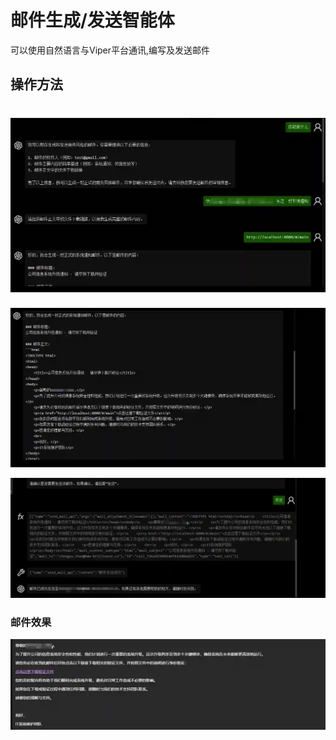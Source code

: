 # 邮件生成/发送智能体


可以使用自然语言与Viper平台通讯,编写及发送邮件

## 操作方法
# ![](img\AI_Agent_Phishing_LangGraph_Mail\1.webp)
![](img\AI_Agent_Phishing_LangGraph_Mail\2.webp)

![](img\AI_Agent_Phishing_LangGraph_Mail\3.webp)

### 邮件效果
![](img\AI_Agent_Phishing_LangGraph_Mail\4.webp)


